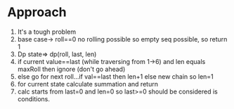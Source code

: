 # Approach
1. It's a tough problem
2. base case-> roll==0 no rolling possible so empty seq possible, so return 1
3. Dp state=> dp(roll, last, len)
4. if current value==last (while traversing from 1->6) and len equals maxRoll then ignore (don't go ahead)
5. else go for next roll...if val==last then len+1 else new chain so len=1
6. for current state calculate summation and return
7. calc starts from last=0 and len=0 so last>=0 should be considered is conditions.